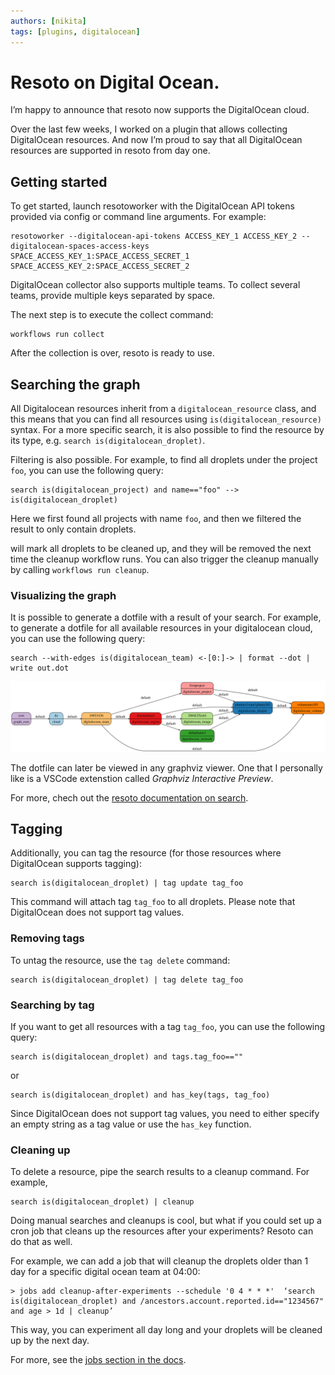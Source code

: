 ```yaml
---
authors: [nikita]
tags: [plugins, digitalocean]
---
```


# Resoto on Digital Ocean.

I’m happy to announce that resoto now supports the DigitalOcean cloud.

Over the last few weeks, I worked on a plugin that allows collecting DigitalOcean resources. And now I’m proud to say that all DigitalOcean resources are supported in resoto from day one.

## Getting started

To get started, launch resotoworker with the DigitalOcean API tokens provided via config or command line arguments. For example:

```
resotoworker --digitalocean-api-tokens ACCESS_KEY_1 ACCESS_KEY_2 --digitalocean-spaces-access-keys SPACE_ACCESS_KEY_1:SPACE_ACCESS_SECRET_1 SPACE_ACCESS_KEY_2:SPACE_ACCESS_SECRET_2
```

DigitalOcean collector also supports multiple teams. To collect several teams, provide multiple keys separated by space.

The next step is to execute the collect command:

```
workflows run collect
```

After the collection is over, resoto is ready to use.

<!--truncate-->

## Searching the graph

All Digitalocean resources inherit from a `digitalocean_resource` class, and this means that you can find all resources using `is(digitalocean_resource)` syntax. For a more specific search, it is also possible to find the resource by its type, e.g. `search is(​​digitalocean_droplet)`.

Filtering is also possible. For example, to find all droplets under the project `foo`, you can use the following query:

```
search is(digitalocean_project) and name=="foo" --> is(digitalocean_droplet)
```

Here we first found all projects with name `foo`, and then we filtered the result to only contain droplets.

will mark all droplets to be cleaned up, and they will be removed the next time the cleanup workflow runs. You can also trigger the cleanup manually by calling `workflows run cleanup`.

### Visualizing the graph

It is possible to generate a dotfile with a result of your search. For example, to generate a dotfile for all available resources in your digitalocean cloud, you can use the following query:

```
search --with-edges is(digitalocean_team) <-[0:]-> | format --dot | write out.dot
```

![graph](./img/graph.svg)

The dotfile can later be viewed in any graphviz viewer. One that I personally like is a VSCode extenstion called _Graphviz Interactive Preview_.

For more, chech out the [resoto documentation on search](https://resoto.com/docs/concepts/search).

## Tagging

Additionally, you can tag the resource (for those resources where DigitalOcean supports tagging):

```
search is(digitalocean_droplet) | tag update tag_foo
```

This command will attach tag `tag_foo` to all droplets. Please note that DigitalOcean does not support tag values.

### Removing tags

To untag the resource, use the `tag delete` command:

```
search is(digitalocean_droplet) | tag delete tag_foo
```

### Searching by tag

If you want to get all resources with a tag `tag_foo`, you can use the following query:

```
search is(digitalocean_droplet) and tags.tag_foo==""
```

or

```
search is(digitalocean_droplet) and has_key(tags, tag_foo)
```

Since DigitalOcean does not support tag values, you need to either specify an empty string as a tag value or use the `has_key` function.

### Cleaning up

To delete a resource, pipe the search results to a cleanup command. For example,

```
search is(​​digitalocean_droplet) | cleanup
```

Doing manual searches and cleanups is cool, but what if you could set up a cron job that cleans up the resources after your experiments? Resoto can do that as well.

For example, we can add a job that will cleanup the droplets older than 1 day for a specific digital ocean team at 04:00:

```
> jobs add cleanup-after-experiments --schedule '0 4 * * *'  ‘search is(digitalocean_droplet) and /ancestors.account.reported.id=="1234567" and age > 1d | cleanup’
```

This way, you can experiment all day long and your droplets will be cleaned up by the next day.

For more, see the [jobs section in the docs](https://resoto.com/docs/concepts/automation/job).
